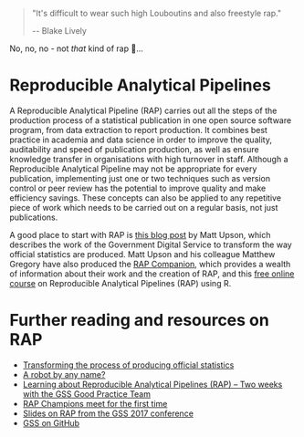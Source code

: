 >"It's difficult to wear such high Louboutins and also freestyle rap."
>
>-- Blake Lively

No, no, no - not _that_ kind of rap :see_no_evil:...

# Reproducible Analytical Pipelines

A Reproducible Analytical Pipeline (RAP) carries out all the steps of the production process of a statistical publication in one open source software program, from data extraction to report production. It combines best practice in academia and data science in order to improve the quality, auditability and speed of publication production, as well as ensure knowledge transfer in organisations with high turnover in staff. Although a Reproducible Analytical Pipeline may not be appropriate for every publication, implementing just one or two techniques such as version control or peer review has the potential to improve quality and make efficiency savings. These concepts can also be applied to any repetitive piece of work which needs to be carried out on a regular basis, not just publications.

A good place to start with RAP is [this blog post](https://dataingovernment.blog.gov.uk/2017/03/27/reproducible-analytical-pipeline/) by Matt Upson, which describes the work of the Government Digital Service to transform the way official statistics are produced. Matt Upson and his colleague Matthew Gregory have also produced the [RAP Companion](https://ukgovdatascience.github.io/rap_companion/), which provides a wealth of information about their work and the creation of RAP, and this [free online course](https://www.udemy.com/reproducible-analytical-pipelines/) on Reproducible Analytical Pipelines (RAP) using R. 

# Further reading and resources on RAP

- [Transforming the process of producing official statistics](https://dataingovernment.blog.gov.uk/2017/11/27/transforming-the-process-of-producing-official-statistics/)
- [A robot by any name?](https://www.statisticsauthority.gov.uk/a-robot-by-any-name/)
- [Learning about Reproducible Analytical Pipelines (RAP) – Two weeks with the GSS Good Practice Team](https://gss.civilservice.gov.uk/blog/learning-about-reproducible-analytical-pipelines-rap-two-weeks-with-the-gss-good-practice-team/)
- [RAP Champions meet for the first time](https://gss.civilservice.gov.uk/news/rap-champions-meet-for-the-first-time/)
- [Slides on RAP from the GSS 2017 conference](https://gss.civilservice.gov.uk/wp-content/uploads/2018/01/2017-11-22-RAP_GSS_Conference_w_dfe_dcms_moj.pdf)
- [GSS on GitHub](https://github.com/ukgovdatascience)
